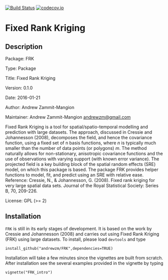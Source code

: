 [![Build Status](https://travis-ci.org/andrewzm/FRK.svg)](https://travis-ci.org/andrewzm/FRK)
[![codecov.io](http://codecov.io/github/andrewzm/FRK/coverage.svg?branch=master)](http://codecov.io/github/andrewzm/FRK?branch=master)


Fixed Rank Kriging
================


Description
------------

Package: FRK

Type: Package

Title: Fixed Rank Kriging

Version: 0.1.0

Date: 2016-01-21

Author: Andrew Zammit-Mangion

Maintainer: Andrew Zammit-Mangion <andrewzm@gmail.com>

Fixed Rank Kriging is a tool for spatial/spatio-temporal modelling and prediction with large datasets. The approach, discussed in Cressie and Johannesson (2008), decomposes the field, and hence the covariance function, using a fixed set of n basis functions, where *n* is typically much smaller than the number of data points (or polygons) *m*. The method naturally allows for non-stationary, anisotropic covariance functions and the use of observations with varying support (with known error variance). The projected field is a key building block of the spatial random effects (SRE) model, on which this package is based. The package FRK provides  helper functions to model, fit, and predict using an SRE with relative ease. Reference: Cressie, N., & Johannesson, G. (2008). Fixed rank kriging for very large spatial data sets. Journal of the Royal Statistical Society: Series B, 70, 209-226.


License: GPL (>= 2)

Installation 
------------

`FRK` is still in its early stages of development. It is based on the work by Cressie and Johannesson (2008) and carries out using Fixed Rank Kriging (FRK) using large datasets. To install, please load `devtools` and type

    install_github("andrewzm/FRK",dependencies=TRUE)

Installation will take a few minutes since the vignettes are built from scratch. After installation see the  several examples provided in the vignette by typing

    vignette("FRK_intro")
